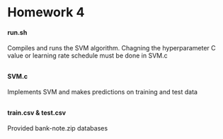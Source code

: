# Homework 4
#### run.sh
Compiles and runs the SVM algorithm.
Chagning the hyperparameter C value or learning rate schedule must be done in SVM.c
##
#### SVM.c 
Implements SVM and makes predictions on training and test data
##
#### train.csv & test.csv
Provided bank-note.zip databases





